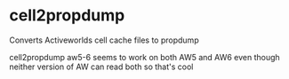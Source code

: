 # cell2propdump
Converts Activeworlds cell cache files to propdump

cell2propdump aw5-6 seems to work on both AW5 and AW6 even though neither version of AW can read both so that's cool
